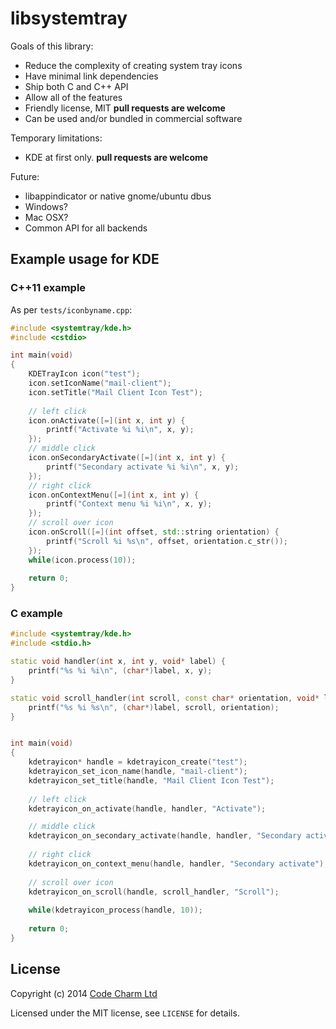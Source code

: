 # libsystemtray

Goals of this library:
* Reduce the complexity of creating system tray icons
* Have minimal link dependencies
* Ship both C and C++ API
* Allow all of the features 
* Friendly license, MIT **pull requests are welcome**
* Can be used and/or bundled in commercial software

Temporary limitations:
* KDE at first only. **pull requests are welcome**

Future:
* libappindicator or native gnome/ubuntu dbus
* Windows?
* Mac OSX?
* Common API for all backends

## Example usage for KDE

### C++11 example
As per `tests/iconbyname.cpp`:
```c++
#include <systemtray/kde.h>
#include <cstdio>

int main(void)
{
    KDETrayIcon icon("test");
    icon.setIconName("mail-client");
    icon.setTitle("Mail Client Icon Test");
    
    // left click
    icon.onActivate([=](int x, int y) {
        printf("Activate %i %i\n", x, y);
    });
    // middle click
    icon.onSecondaryActivate([=](int x, int y) {
        printf("Secondary activate %i %i\n", x, y);
    });
    // right click
    icon.onContextMenu([=](int x, int y) {
        printf("Context menu %i %i\n", x, y);
    });
    // scroll over icon
    icon.onScroll([=](int offset, std::string orientation) {
        printf("Scroll %i %s\n", offset, orientation.c_str());
    });
    while(icon.process(10));
    
    return 0;
}
```

### C example
```c++
#include <systemtray/kde.h>
#include <stdio.h>

static void handler(int x, int y, void* label) {
    printf("%s %i %i\n", (char*)label, x, y);
}

static void scroll_handler(int scroll, const char* orientation, void* label) {
    printf("%s %i %s\n", (char*)label, scroll, orientation);
}


int main(void)
{
    kdetrayicon* handle = kdetrayicon_create("test");
    kdetrayicon_set_icon_name(handle, "mail-client");
    kdetrayicon_set_title(handle, "Mail Client Icon Test");
    
    // left click
    kdetrayicon_on_activate(handle, handler, "Activate");

    // middle click
    kdetrayicon_on_secondary_activate(handle, handler, "Secondary activate");
    
    // right click
    kdetrayicon_on_context_menu(handle, handler, "Secondary activate");
    
    // scroll over icon
    kdetrayicon_on_scroll(handle, scroll_handler, "Scroll");
    
    while(kdetrayicon_process(handle, 10));
    
    return 0;
}
```

## License

Copyright (c) 2014 [Code Charm Ltd](http://codecharm.co.uk)

Licensed under the MIT license, see `LICENSE` for details.

